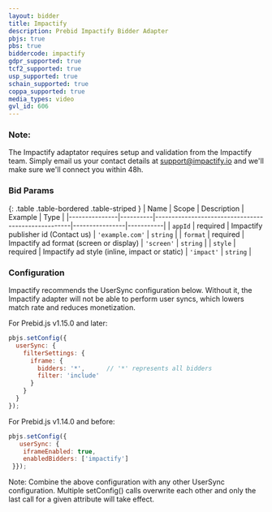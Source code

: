 ```yaml
---
layout: bidder
title: Impactify
description: Prebid Impactify Bidder Adapter
pbjs: true
pbs: true
biddercode: impactify
gdpr_supported: true
tcf2_supported: true
usp_supported: true
schain_supported: true
coppa_supported: true
media_types: video
gvl_id: 606
---
```


### Note:

The Impactify adaptator requires setup and validation from the Impactify team. Simply email us your contact details at support@impactify.io and we'll make sure we'll connect you within 48h.

### Bid Params

{: .table .table-bordered .table-striped }
| Name          | Scope    | Description                                        | Example        | Type      |
|---------------|----------|----------------------------------------------------|----------------|-----------|
| `appId`       | required | Impactify publisher id  (Contact us)               | `'example.com'`  | `string`  |
| `format`      | required | Impactify ad format (screen or display)            | `'screen'`       | `string`  |
| `style`       | required | Impactify ad style (inline, impact or static)      | `'impact'`       | `string`  |

### Configuration

Impactify recommends the UserSync configuration below. Without it, the Impactify adapter will not be able to perform user syncs, which lowers match rate and reduces monetization.

For Prebid.js v1.15.0 and later:

```javascript
pbjs.setConfig({
  userSync: {
    filterSettings: {
      iframe: {
        bidders: '*',      // '*' represents all bidders
        filter: 'include'
      }
    }
  }
});
```

For Prebid.js v1.14.0 and before:

```javascript
pbjs.setConfig({
   userSync: {
    iframeEnabled: true,
    enabledBidders: ['impactify']
 }});
```

Note: Combine the above configuration with any other UserSync configuration. Multiple setConfig() calls overwrite each other and only the last call for a given attribute will take effect.
